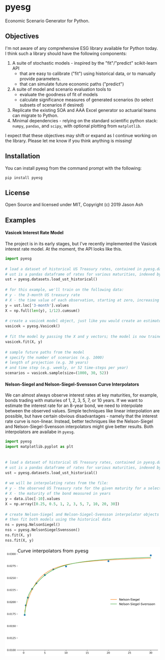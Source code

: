 # pyesg
Economic Scenario Generator for Python.

## Objectives
I'm not aware of any comprehensive ESG library available for Python today. I think such a library should have the following components:

1. A suite of stochastic models - inspired by the "fit"/"predict" scikit-learn API
    - that are easy to calibrate ("fit") using historical data, or to manually provide parameters.
    - that can simulate future economic paths ("predict")
2. A suite of model and scenario evaluation tools to
    - evaluate the goodness of fit of models
    - calculate significance measures of generated scenarios (to select subsets of scenarios if desired)
3. Replicate the existing SOA and AAA Excel generator so actuarial teams can migrate to Python.
4. Minimal dependencies - relying on the standard scientific python stack: `numpy`, `pandas`, and `scipy`, with optional plotting from `matplotlib`.

I expect that these objectives may shift or expand as I continue working on the library. Please let me know if you think anything is missing!

## Installation
You can install pyesg from the command prompt with the following:

```
pip install pyesg
```

## License
Open Source and licensed under MIT, Copyright (c) 2019 Jason Ash

## Examples

#### Vasicek Interest Rate Model
The project is in its early stages, but I've recently implemented the Vasicek interest rate model. At the moment, the API looks like this.

```python
import pyesg

# load a dataset of historical US Treasury rates, contained in pyesg.datasets
# ust is a pandas dataframe of rates for various maturities, indexed by year and month
ust = pyesg.datasets.load_ust_historical()

# for this example, we'll train on the following data:
# y - the 3-month US treasury rate
# X - the time value of each observation, starting at zero, increasing by monthly steps
y = ust.loc['3-month'].values
X = np.full(len(y), 1/12).cumsum()

# create a vasicek model object, just like you would create an estimator model from sklearn
vasicek = pyesg.Vasicek()

# fit the model by passing the X and y vectors; the model is now trained
vasicek.fit(X, y)

# sample future paths from the model
# specify the number of scenarios (e.g. 1000)
# length of projection (e.g. 30 years)
# and time step (e.g. weekly, or 52 time-steps per year)
scenarios = vasicek.sample(size=(1000, 30, 52))
```

#### Nelson-Siegel and Nelson-Siegel-Svensson Curve Interpolators
We can almost always observe interest rates at key maturities, for example, bonds trading with maturies of 1, 2, 3, 5, 7, or 10 years. If we want to estimate the interest rate for an 8-year bond, we need to interpolate between the observed values. Simple techniques like linear interpolation are possible, but have certain obvious disadvantages - namely that the interest rate curve is non-linear. Instead, better techniques like the Nelson-Siegel and Nelson-Siegel-Svensson interpolators might give better results. Both interpolators are availabe in `pyesg`.

```python
import pyesg
import matplotlib.pyplot as plt


# load a dataset of historical US Treasury rates, contained in pyesg.datasets
# ust is a pandas dataframe of rates for various maturities, indexed by year and month
ust = pyesg.datasets.load_ust_historical()

# we will be interpolating rates from the file:
# y - the observed US Treasury rate for the given maturity for a select observation date
# X - the maturity of the bond measured in years
y = data.iloc[-10].values
X = np.array([0.25, 0.5, 1, 2, 3, 5, 7, 10, 20, 30])

# create Nelson-Siegel and Nelson-Siegel-Svensson interpolator objects
# then fit both models using the historical data
ns = pyesg.NelsonSiegel()
nss = pyesg.NelsonSiegelSvensson()
ns.fit(X, y)
nss.fit(X, y)
```

<img src="docs/images/NelsonSiegel.png" width="600">
